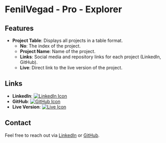 # FenilVegad - Pro - Explorer

## Features

- **Project Table**: Displays all projects in a table format.
  - **No**: The index of the project.
  - **Project Name**: Name of the project.
  - **Links**: Social media and repository links for each project (LinkedIn, GitHub).
  - **Live**: Direct link to the live version of the project.

## Links

- **LinkedIn**: [![LinkedIn Icon](https://img.icons8.com/material-outlined/24/000000/linkedin.png)](https://www.linkedin.com/in/your-profile)
- **GitHub**: [![GitHub Icon](https://img.icons8.com/material-outlined/24/000000/github.png)](https://github.com/your-username)
- **Live Version**: [![Live Icon](https://img.icons8.com/material-outlined/24/000000/external-link.png)](https://your-live-site.com)

## Contact

Feel free to reach out via [LinkedIn](https://www.linkedin.com/in/your-profile) or [GitHub](https://github.com/your-username).
